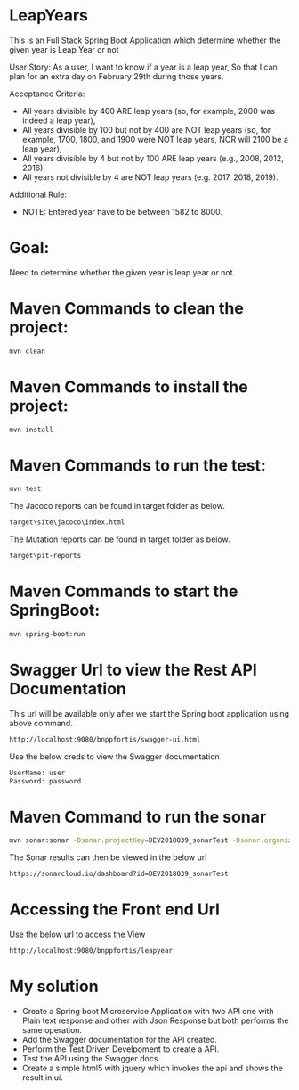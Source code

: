 # LeapYears
This is an Full Stack Spring Boot Application which determine whether the given year is Leap Year or not

User Story:
  As a user, I want to know if a year is a leap year, So that I can plan for an extra day on February 29th during those years.

Acceptance Criteria:
- All years divisible by 400 ARE leap years (so, for example, 2000 was indeed a leap year),
- All years divisible by 100 but not by 400 are NOT leap years (so, for example, 1700, 1800, and 1900 were NOT leap years, NOR will 2100 be a leap year),
- All years divisible by 4 but not by 100 ARE leap years (e.g., 2008, 2012, 2016),
- All years not divisible by 4 are NOT leap years (e.g. 2017, 2018, 2019).

Additional Rule:
- NOTE: Entered year have to be between 1582 to 8000.


# Goal:
 Need to determine whether the given year is leap year or not.

# Maven Commands to clean the project:
```bash
mvn clean
```
# Maven Commands to install the project:
```bash
mvn install
```

# Maven Commands to run the test:
```bash
mvn test
```

The Jacoco reports can be found in target folder as below.

```bash
target\site\jacoco\index.html
```

The Mutation reports can be found in target folder as below.

```bash
target\pit-reports
```

# Maven Commands to start the SpringBoot:
```bash
mvn spring-boot:run
```

# Swagger Url to view the Rest API Documentation
  This url will be available only after we start the Spring boot application using above command.
```bash
http://localhost:9080/bnppfortis/swagger-ui.html
```

Use the below creds to view the Swagger documentation

```bash
UserName: user
Password: password
```


# Maven Command to run the sonar

```bash
mvn sonar:sonar -Dsonar.projectKey=DEV2018039_sonarTest -Dsonar.organization=dev2018039-github -Dsonar.host.url=https://sonarcloud.io -Dsonar.login=ed578856983589a00a3a448a97c36138436c1c3c
```

The Sonar results can then be viewed in the below url

```bash
https://sonarcloud.io/dashboard?id=DEV2018039_sonarTest
```

# Accessing the Front end Url
  Use the below url to access the View
```bash
http://localhost:9080/bnppfortis/leapyear
```


# My solution
- Create a Spring boot Microservice Application with two API one with Plain text response and other with Json Response but both performs the same operation.
- Add the Swagger documentation for the API created.
- Perform the Test Driven Develpoment to create a API.
- Test the API using the Swagger docs.
- Create a simple html5 with jquery which invokes the api and shows the result in ui.
